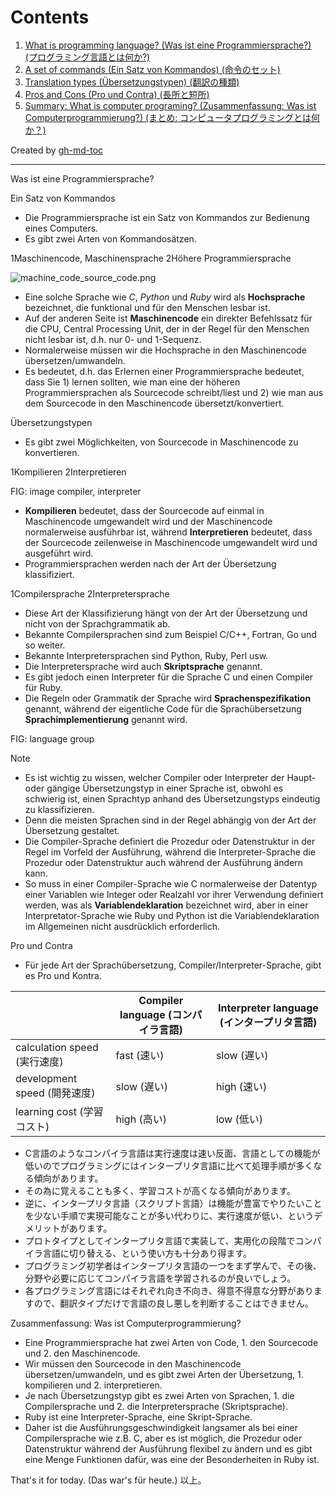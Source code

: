 Contents
=================


1. [What is programming language? (Was ist eine Programmiersprache?) (プログラミング言語とは何か?)](#1-what-is-programming-language-was-ist-eine-programmiersprache-%E3%83%97%E3%83%AD%E3%82%B0%E3%83%A9%E3%83%9F%E3%83%B3%E3%82%B0%E8%A8%80%E8%AA%9E%E3%81%A8%E3%81%AF%E4%BD%95%E3%81%8B)
  1. [A set of commands (Ein Satz von Kommandos) (命令のセット)](#1-1-a-set-of-commands-ein-satz-von-kommandos-%E5%91%BD%E4%BB%A4%E3%81%AE%E3%82%BB%E3%83%83%E3%83%88)
  2. [Translation types (Übersetzungstypen) (翻訳の種類)](#1-2-translation-types-%C3%BCbersetzungstypen-%E7%BF%BB%E8%A8%B3%E3%81%AE%E7%A8%AE%E9%A1%9E)
  3. [Pros and Cons (Pro und Contra) (長所と短所)](#1-3-pros-and-cons-pro-und-contra-%E9%95%B7%E6%89%80%E3%81%A8%E7%9F%AD%E6%89%80)
2. [Summary: What is computer programing? (Zusammenfassung: Was ist Computerprogrammierung?) (まとめ: コンピュータプログラミングとは何か？)](#1-4-summary-what-is-computer-programing-zusammenfassung-was-ist-computerprogrammierung-%E3%81%BE%E3%81%A8%E3%82%81-%E3%82%B3%E3%83%B3%E3%83%94%E3%83%A5%E3%83%BC%E3%82%BF%E3%83%97%E3%83%AD%E3%82%B0%E3%83%A9%E3%83%9F%E3%83%B3%E3%82%B0%E3%81%A8%E3%81%AF%E4%BD%95%E3%81%8B)

Created by [gh-md-toc](https://github.com/ekalinin/github-markdown-toc.go)

----

Was ist eine Programmiersprache?

Ein Satz von Kommandos

* Die Programmiersprache ist ein Satz von Kommandos zur Bedienung eines Computers.
* Es gibt zwei Arten von Kommandosätzen.

1Maschinencode, Maschinensprache
2Höhere Programmiersprache

![machine_code_source_code.png](../png/machine_code_source_code.png)

* Eine solche Sprache wie *C*, *Python* und *Ruby* wird als **Hochsprache** bezeichnet, die funktional und für den Menschen lesbar ist.
* Auf der anderen Seite ist **Maschinencode** ein direkter Befehlssatz für die CPU, Central Processing Unit, der in der Regel für den Menschen nicht lesbar ist, d.h. nur 0- und 1-Sequenz.
* Normalerweise müssen wir die Hochsprache in den Maschinencode übersetzen/umwandeln.
* Es bedeutet, d.h. das Erlernen einer Programmiersprache bedeutet, dass Sie 1) lernen sollten, wie man eine der höheren Programmiersprachen als Sourcecode schreibt/liest und 2) wie man aus dem Sourcecode in den Maschinencode übersetzt/konvertiert.

Übersetzungstypen

* Es gibt zwei Möglichkeiten, von Sourcecode in Maschinencode zu konvertieren.

1Kompilieren
2Interpretieren

FIG: image compiler, interpreter

* **Kompilieren** bedeutet, dass der Sourcecode auf einmal in Maschinencode umgewandelt wird und der Maschinencode normalerweise ausführbar ist, während **Interpretieren** bedeutet, dass der Sourcecode zeilenweise in Maschinencode umgewandelt wird und ausgeführt wird.
* Programmiersprachen werden nach der Art der Übersetzung klassifiziert.

1Compilersprache
2Interpretersprache

* Diese Art der Klassifizierung hängt von der Art der Übersetzung und nicht von der Sprachgrammatik ab.
* Bekannte Compilersprachen sind zum Beispiel C/C++, Fortran, Go und so weiter.
* Bekannte Interpretersprachen sind Python, Ruby, Perl usw.
* Die Interpretersprache wird auch **Skriptsprache** genannt.
* Es gibt jedoch einen Interpreter für die Sprache C und einen Compiler für Ruby.
* Die Regeln oder Grammatik der Sprache wird **Sprachenspezifikation** genannt, während der eigentliche Code für die Sprachübersetzung **Sprachimplementierung** genannt wird.

FIG: language group

Note
* Es ist wichtig zu wissen, welcher Compiler oder Interpreter der Haupt- oder gängige Übersetzungstyp in einer Sprache ist, obwohl es schwierig ist, einen Sprachtyp anhand des Übersetzungstyps eindeutig zu klassifizieren.
* Denn die meisten Sprachen sind in der Regel abhängig von der Art der Übersetzung gestaltet.
* Die Compiler-Sprache definiert die Prozedur oder Datenstruktur in der Regel im Vorfeld der Ausführung, während die Interpreter-Sprache die Prozedur oder Datenstruktur auch während der Ausführung ändern kann.
* So muss in einer Compiler-Sprache wie C normalerweise der Datentyp einer Variablen wie Integer oder Realzahl vor ihrer Verwendung definiert werden, was als **Variablendeklaration** bezeichnet wird, aber in einer Interpretator-Sprache wie Ruby und Python ist die Variablendeklaration im Allgemeinen nicht ausdrücklich erforderlich.

Pro und Contra

* Für jede Art der Sprachübersetzung, Compiler/Interpreter-Sprache, gibt es Pro und Kontra.

|                               | Compiler language (コンパイラ言語) | Interpreter language (インタープリタ言語) |
| ----------------------------- | ---------------------------------- | ----------------------------------------- |
| calculation speed (実行速度)  | fast (速い)                        | slow (遅い)                               |
| development speed (開発速度)  | slow (遅い)                        | high (速い)                               |
| learning cost (学習コスト)    | high (高い)                        | low (低い)                                |

* C言語のようなコンパイラ言語は実行速度は速い反面、言語としての機能が低いのでプログラミングにはインタープリタ言語に比べて処理手順が多くなる傾向があります。
* その為に覚えることも多く、学習コストが高くなる傾向があります。
* 逆に、インタープリタ言語（スクリプト言語）は機能が豊富でやりたいことを少ない手順で実現可能なことが多い代わりに、実行速度が低い、というデメリットがあります。
* プロトタイプとしてインタープリタ言語で実装して、実用化の段階でコンパイラ言語に切り替える、という使い方も十分あり得ます。
* プログラミング初学者はインタープリタ言語の一つをまず学んで、その後、分野や必要に応じてコンパイラ言語を学習されるのが良いでしょう。
* 各プログラミング言語にはそれぞれ向き不向き、得意不得意な分野がありますので、翻訳タイプだけで言語の良し悪しを判断することはできません。


Zusammenfassung: Was ist Computerprogrammierung?

* Eine Programmiersprache hat zwei Arten von Code, 1. den Sourcecode und 2. den Maschinencode.
* Wir müssen den Sourcecode in den Maschinencode übersetzen/umwandeln, und es gibt zwei Arten der Übersetzung, 1. kompilieren und 2. interpretieren.
* Je nach Übersetzungstyp gibt es zwei Arten von Sprachen, 1. die Compilersprache und 2. die Interpretersprache (Skriptsprache).
* Ruby ist eine Interpreter-Sprache, eine Skript-Sprache.
* Daher ist die Ausführungsgeschwindigkeit langsamer als bei einer Compilersprache wie z.B. C, aber es ist möglich, die Prozedur oder Datenstruktur während der Ausführung flexibel zu ändern und es gibt eine Menge Funktionen dafür, was eine der Besonderheiten in Ruby ist.

That's it for today. (Das war's für heute.) 以上。
